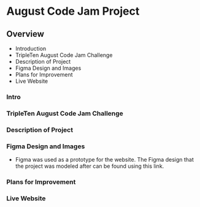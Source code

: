 # August Code Jam Project

## Overview  

* Introduction
* TripleTen August Code Jam Challenge
* Description of Project 
* Figma Design and Images 
* Plans for Improvement
* Live Website 


### Intro

### TripleTen August Code Jam Challenge


### Description of Project

  
### Figma Design and Images 

* Figma was used as a prototype for the website. The Figma design that the project was modeled after can be found using this link.

  
### Plans for Improvement

### Live Website


